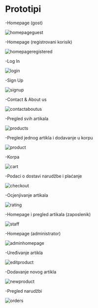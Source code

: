 # Prototipi

-Homepage (gost)

![homepageguest](https://github.com/OOAD-2023-2024/Tim32_Modern_home/assets/148446321/ccfc751e-5b38-4251-82b1-10d20fc155da)

-Homepage (registrovani korisik)

![homepageregistered](https://github.com/OOAD-2023-2024/Tim32_Modern_home/assets/148446321/8a421234-364a-4def-9ba9-fc53d43a39cf)

-Log In 

![login](https://github.com/OOAD-2023-2024/Tim32_Modern_home/assets/148446321/24f3be51-eb67-4863-8ce3-96ccdfe19564)

-Sign Up

![signup](https://github.com/OOAD-2023-2024/Tim32_Modern_home/assets/148446321/5f054baa-d0eb-4a39-9801-711c755bc779)

-Contact & About us

![contactaboutus](https://github.com/OOAD-2023-2024/Tim32_Modern_home/assets/148446321/a0dd23f0-60de-4996-9192-971ae9dfd006)

-Pregled svih artikala

![products](https://github.com/OOAD-2023-2024/Tim32_Modern_home/assets/148446321/7ccff450-a379-4605-95d7-ade2e54ba031)

-Pregled jednog artikla i dodavanje u korpu

![product](https://github.com/OOAD-2023-2024/Tim32_Modern_home/assets/148446321/c0a3f9fa-3cae-4ad2-9ceb-df16bea84e57)

-Korpa

![cart](https://github.com/OOAD-2023-2024/Tim32_Modern_home/assets/148446321/60180d82-6fd0-485d-88b9-cba1cae8a42e)

-Podaci o dostavi narudžbe i plaćanje

![checkout](https://github.com/OOAD-2023-2024/Tim32_Modern_home/assets/148446321/eb04a029-c011-4fb4-aa40-cab0d0cec0eb)

-Ocjenjivanje artikala

![rating](https://github.com/OOAD-2023-2024/Tim32_Modern_home/assets/148446321/4bc3f831-cb3d-4056-a6f1-acd37d3ddd11)

-Homepage i pregled artikala (zaposlenik)

![staff](https://github.com/OOAD-2023-2024/Tim32_Modern_home/assets/148446321/d3d1502e-7e81-4f94-9f2b-edd8d50307bb)

-Homepage (administrator)

![adminhomepage](https://github.com/OOAD-2023-2024/Tim32_Modern_home/assets/148446321/697625cd-5a50-497c-8787-9549ac33c2f9)

-Uređivanje artikla

![editproduct](https://github.com/OOAD-2023-2024/Tim32_Modern_home/assets/148446321/acaa414c-5674-4564-bb5e-99c1652444fc)

-Dodavanje novog artikla

![newproduct](https://github.com/OOAD-2023-2024/Tim32_Modern_home/assets/148446321/9f18682d-f234-407a-be90-14106d6b0ef5)

-Pregled narudžbi

![orders](https://github.com/OOAD-2023-2024/Tim32_Modern_home/assets/148446321/3660b02a-bdde-4c2f-9bf2-f9261e347a02)
